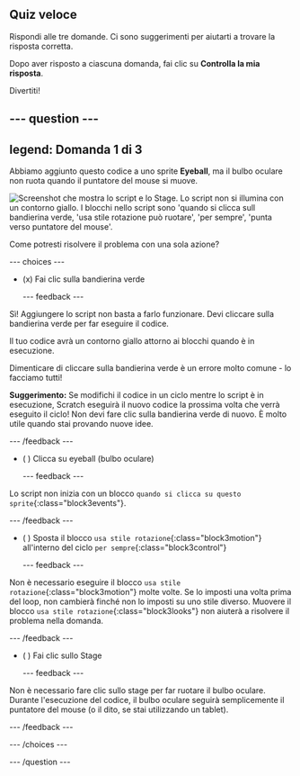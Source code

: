 ## Quiz veloce

Rispondi alle tre domande. Ci sono suggerimenti per aiutarti a trovare la risposta corretta.

Dopo aver risposto a ciascuna domanda, fai clic su **Controlla la mia risposta**.

Divertiti!

--- question ---
---
legend: Domanda 1 di 3
---

Abbiamo aggiunto questo codice a uno sprite **Eyeball**, ma il bulbo oculare non ruota quando il puntatore del mouse si muove.

![Screenshot che mostra lo script e lo Stage. Lo script non si illumina con un contorno giallo. I blocchi nello script sono 'quando si clicca sull bandierina verde, 'usa stile rotazione può ruotare', 'per sempre', 'punta verso puntatore del mouse'.](images/code-not-running.png)

Come potresti risolvere il problema con una sola azione?

--- choices ---

- (x) Fai clic sulla bandierina verde

  --- feedback ---

Sì! Aggiungere lo script non basta a farlo funzionare. Devi cliccare sulla bandierina verde per far eseguire il codice.

Il tuo codice avrà un contorno giallo attorno ai blocchi quando è in esecuzione.

Dimenticare di cliccare sulla bandierina verde è un errore molto comune - lo facciamo tutti!

**Suggerimento:** Se modifichi il codice in un ciclo mentre lo script è in esecuzione, Scratch eseguirà il nuovo codice la prossima volta che verrà eseguito il ciclo! Non devi fare clic sulla bandierina verde di nuovo. È molto utile quando stai provando nuove idee.

  --- /feedback ---

- ( ) Clicca su eyeball (bulbo oculare)

  --- feedback ---

Lo script non inizia con un blocco `quando si clicca su questo sprite`{:class="block3events"}.

  --- /feedback ---

- ( ) Sposta il blocco `usa stile rotazione`{:class="block3motion"} all'interno del ciclo `per sempre`{:class="block3control"}

  --- feedback ---

Non è necessario eseguire il blocco `usa stile rotazione`{:class="block3motion"} molte volte. Se lo imposti una volta prima del loop, non cambierà finché non lo imposti su uno stile diverso. Muovere il blocco `usa stile rotazione`{:class="block3looks"} non aiuterà a risolvere il problema nella domanda.

  --- /feedback ---

- ( ) Fai clic sullo Stage

  --- feedback ---

Non è necessario fare clic sullo stage per far ruotare il bulbo oculare. Durante l'esecuzione del codice, il bulbo oculare seguirà semplicemente il puntatore del mouse (o il dito, se stai utilizzando un tablet).

  --- /feedback ---

--- /choices ---

--- /question ---
